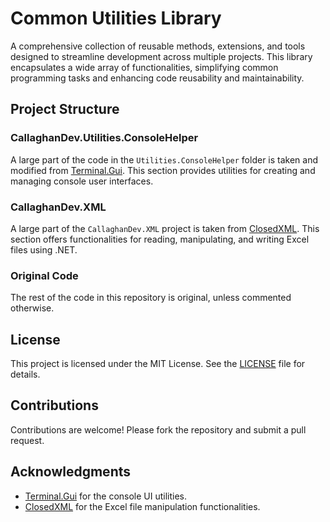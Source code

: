 # Common Utilities Library

A comprehensive collection of reusable methods, extensions, and tools designed to streamline development across multiple projects. This library encapsulates a wide array of functionalities, simplifying common programming tasks and enhancing code reusability and maintainability.

## Project Structure

### CallaghanDev.Utilities.ConsoleHelper

A large part of the code in the `Utilities.ConsoleHelper` folder is taken and modified from [Terminal.Gui](https://github.com/gui-cs/Terminal.Gui). This section provides utilities for creating and managing console user interfaces.

### CallaghanDev.XML

A large part of the `CallaghanDev.XML` project is taken from [ClosedXML](https://github.com/ClosedXML/ClosedXML). This section offers functionalities for reading, manipulating, and writing Excel files using .NET.

### Original Code

The rest of the code in this repository is original, unless commented otherwise.

## License

This project is licensed under the MIT License. See the [LICENSE](LICENSE) file for details.

## Contributions

Contributions are welcome! Please fork the repository and submit a pull request.

## Acknowledgments

- [Terminal.Gui](https://github.com/gui-cs/Terminal.Gui) for the console UI utilities.
- [ClosedXML](https://github.com/ClosedXML/ClosedXML) for the Excel file manipulation functionalities.
